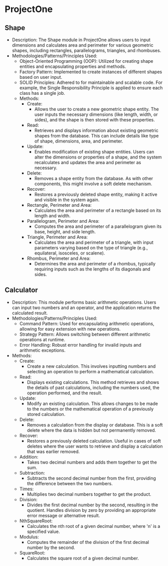 # ProjectOne

## Shape
* Description: The Shape module in ProjectOne allows users to input dimensions and calculates area and perimeter for various geometric shapes, including rectangles, parallelograms, triangles, and rhombuses.
* Methodologies/Patterns/Principles Used:
  * Object-Oriented Programming (OOP): Utilized for creating shape entities and encapsulating properties and methods.
  * Factory Pattern: Implemented to create instances of different shapes based on user input.
  * SOLID Principles: Adhered to for maintainable and scalable code. For example, the Single Responsibility Principle is            applied to ensure each class has a single job.
  * Methods:
    * Create:
      * Allows the user to create a new geometric shape entity. The user inputs the necessary dimensions (like length, width, or sides), and the shape is then stored with these properties.
    * Read:
      *  Retrieves and displays information about existing geometric shapes from the database. This can include details like type of shape, dimensions, area, and perimeter.
    * Update:
      * Enables modification of existing shape entities. Users can alter the dimensions or properties of a shape, and the system recalculates and updates the area and perimeter as necessary.
    * Delete:
      * Removes a shape entity from the database. As with other components, this might involve a soft delete mechanism.
    * Recover:
      * Restores a previously deleted shape entity, making it active and visible in the system again.
    * Rectangle, Perimeter and Area:
      * Calculates the area and perimeter of a rectangle based on its length and width.
    * Parallelogram, Perimeter and Area:
      * Computes the area and perimeter of a parallelogram given its base, height, and side length.
    * Triangle, Perimeter and Area:
      * Calculates the area and perimeter of a triangle, with input parameters varying based on the type of triangle (e.g., equilateral, isosceles, or scalene).
    * Rhombus, Perimeter and Area:
      * Determines the area and perimeter of a rhombus, typically requiring inputs such as the lengths of its diagonals and sides.

## Calculator
* Description: This module performs basic arithmetic operations. Users can input two numbers and an operator, and the application returns the calculated result.
* Methodologies/Patterns/Principles Used:
  * Command Pattern: Used for encapsulating arithmetic operations, allowing for easy extension with new operations.
  * Strategy Pattern: Allows switching between different arithmetic operations at runtime.
  * Error Handling: Robust error handling for invalid inputs and arithmetic exceptions.
* Methods:
  * Create:
    * Create a new calculation. This involves inputting numbers and selecting an operation to perform a mathematical       calculation.
  * Read:
    * Displays existing calculations. This method retrieves and shows the details of past calculations, including the numbers used, the operation performed, and the result.
  * Update:
    * Modify an existing calculation. This allows changes to be made to the numbers or the mathematical operation of a previously stored calculation.
  * Delete:
    * Removes a calculation from the display or database. This is a soft delete where the data is hidden but not permanently removed.
  * Recover:
    * Restores a previously deleted calculation. Useful in cases of soft deletes where the user wants to retrieve and display a calculation that was earlier removed.
  * Addition:
    * Takes two decimal numbers and adds them together to get the sum.
  * Subtraction:
    * Subtracts the second decimal number from the first, providing the difference between the two numbers.
  * Times:
    * Multiplies two decimal numbers together to get the product.
  * Division:
    * Divides the first decimal number by the second, resulting in the quotient. Handles division by zero by providing an appropriate error message or alternative result.
  * NthSquareRoot:
    * Calculates the nth root of a given decimal number, where 'n' is a specified value.
  * Modulus:
    * Computes the remainder of the division of the first decimal number by the second.
  * SquareRoot:
    * Calculates the square root of a given decimal number.

